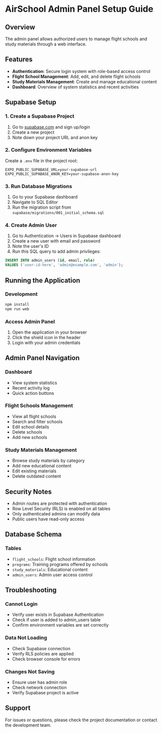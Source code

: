 # AirSchool Admin Panel Setup Guide

## Overview
The admin panel allows authorized users to manage flight schools and study materials through a web interface.

## Features
- **Authentication**: Secure login system with role-based access control
- **Flight School Management**: Add, edit, and delete flight schools
- **Study Materials Management**: Create and manage educational content
- **Dashboard**: Overview of system statistics and recent activities

## Supabase Setup

### 1. Create a Supabase Project
1. Go to [supabase.com](https://supabase.com) and sign up/login
2. Create a new project
3. Note down your project URL and anon key

### 2. Configure Environment Variables
Create a `.env` file in the project root:
```env
EXPO_PUBLIC_SUPABASE_URL=your-supabase-url
EXPO_PUBLIC_SUPABASE_ANON_KEY=your-supabase-anon-key
```

### 3. Run Database Migrations
1. Go to your Supabase dashboard
2. Navigate to SQL Editor
3. Run the migration script from `supabase/migrations/001_initial_schema.sql`

### 4. Create Admin User
1. Go to Authentication → Users in Supabase dashboard
2. Create a new user with email and password
3. Note the user's ID
4. Run this SQL query to add admin privileges:
```sql
INSERT INTO admin_users (id, email, role)
VALUES ('user-id-here', 'admin@example.com', 'admin');
```

## Running the Application

### Development
```bash
npm install
npm run web
```

### Access Admin Panel
1. Open the application in your browser
2. Click the shield icon in the header
3. Login with your admin credentials

## Admin Panel Navigation

### Dashboard
- View system statistics
- Recent activity log
- Quick action buttons

### Flight Schools Management
- View all flight schools
- Search and filter schools
- Edit school details
- Delete schools
- Add new schools

### Study Materials Management
- Browse study materials by category
- Add new educational content
- Edit existing materials
- Delete outdated content

## Security Notes
- Admin routes are protected with authentication
- Row Level Security (RLS) is enabled on all tables
- Only authenticated admins can modify data
- Public users have read-only access

## Database Schema

### Tables
- `flight_schools`: Flight school information
- `programs`: Training programs offered by schools
- `study_materials`: Educational content
- `admin_users`: Admin user access control

## Troubleshooting

### Cannot Login
- Verify user exists in Supabase Authentication
- Check if user is added to admin_users table
- Confirm environment variables are set correctly

### Data Not Loading
- Check Supabase connection
- Verify RLS policies are applied
- Check browser console for errors

### Changes Not Saving
- Ensure user has admin role
- Check network connection
- Verify Supabase project is active

## Support
For issues or questions, please check the project documentation or contact the development team.